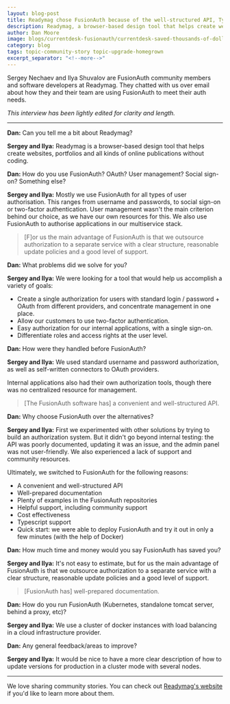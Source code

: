 ```yaml
---
layout: blog-post
title: Readymag chose FusionAuth because of the well-structured API, Typescript SDK, and helpful support
description: Readymag, a browser-based design tool that helps create websites, portfolios and online publications uses FusionAuth because of its clear structure, reasonable update policies and support.
author: Dan Moore
image: blogs/currentdesk-fusionauth/currentdesk-saved-thousands-of-dollars-by-choosing-fusionauth-header-image.png
category: blog
tags: topic-community-story topic-upgrade-homegrown
excerpt_separator: "<!--more-->"
---
```


Sergey Nechaev and Ilya Shuvalov are FusionAuth community members and software developers at Readymag. They chatted with us over email about how they and their team are using FusionAuth to meet their auth needs. 

<!--more-->

*This interview has been lightly edited for clarity and length.*

-------

**Dan:** Can you tell me a bit about Readymag?

**Sergey and Ilya:** Readymag is a browser-based design tool that helps create websites, portfolios and all kinds of online publications without coding.

**Dan:** How do you use FusionAuth? OAuth? User management? Social sign-on? Something else?
        
**Sergey and Ilya:** Mostly we use FusionAuth for all types of user authorisation. This ranges from username and passwords, to social sign-on or two-factor authentication. User management wasn't the main criterion behind our choice, as we have our own resources for this. We also use FusionAuth to authorise applications in our multiservice stack.

> [F]or us the main advantage of FusionAuth is that we outsource authorization to a separate service with a clear structure, reasonable update policies and a good level of support.

**Dan:** What problems did we solve for you?

**Sergey and Ilya:** We were looking for a tool that would help us accomplish a variety of goals: 

* Create a single authorization for users with standard login / password + OAuth from different providers, and concentrate management in one place.
* Allow our customers to use two-factor authentication.
* Easy authorization for our internal applications, with a single sign-on.
* Differentiate roles and access rights at the user level.

**Dan:** How were they handled before FusionAuth?

**Sergey and Ilya:** We used standard username and password authorization, as well as self-written connectors to OAuth providers. 

Internal applications also had their own authorization tools, though there was no centralized resource for management.

> [The FusionAuth software has] a convenient and well-structured API.

**Dan:** Why choose FusionAuth over the alternatives?

**Sergey and Ilya:** First we experimented with other solutions by trying to build an authorization system. But it didn't go beyond internal testing: the API was poorly documented, updating it was an issue, and the admin panel was not user-friendly. We also experienced a lack of support and community resources.

Ultimately, we switched to FusionAuth for the following reasons:

* A convenient and well-structured API
* Well-prepared documentation
* Plenty of examples in the FusionAuth repositories
* Helpful support, including community support
* Cost effectiveness
* Typescript support
* Quick start: we were able to deploy FusionAuth and try it out in only a few minutes (with the help of Docker)

**Dan:** How much time and money would you say FusionAuth has saved you?

**Sergey and Ilya:** It's not easy to estimate, but for us the main advantage of FusionAuth is that we outsource authorization to a separate service with a clear structure, reasonable update policies and a good level of support.

> [FusionAuth has] well-prepared documentation.
        
**Dan:** How do you run FusionAuth (Kubernetes, standalone tomcat server, behind a proxy, etc)?

**Sergey and Ilya:** We use a cluster of docker instances with load balancing in a cloud infrastructure provider.

**Dan:** Any general feedback/areas to improve?

**Sergey and Ilya:** It would be nice to have a more clear description of how to update versions for production in a cluster mode with several nodes.

-------

We love sharing community stories. You can check out [Readymag's website](https://readymag.com/) if you'd like to learn more about them.
